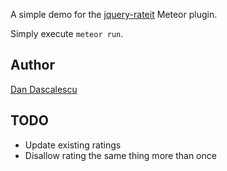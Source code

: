 A simple demo for the [jquery-rateit](https://atmospherejs.com/dandv/jquery-rateit) Meteor plugin.

Simply execute `meteor run`.


## Author

[Dan Dascalescu](http://wiki.dandascalescu.com)


## TODO

* Update existing ratings
* Disallow rating the same thing more than once
